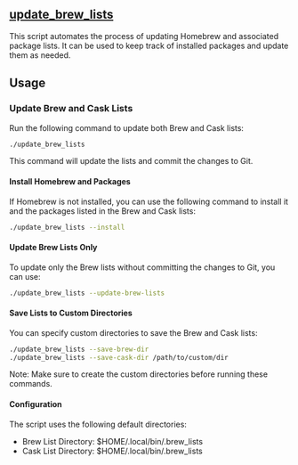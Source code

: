 ## [update_brew_lists](../../scripts/update_brew_lists)

This script automates the process of updating Homebrew and associated package lists. It can be used to keep track of installed packages and update them as needed.

## Usage

### Update Brew and Cask Lists

Run the following command to update both Brew and Cask lists:

```bash
./update_brew_lists
```

This command will update the lists and commit the changes to Git.

#### Install Homebrew and Packages

If Homebrew is not installed, you can use the following command to install it and the packages listed in the Brew and Cask lists:

```bash
./update_brew_lists --install
```

#### Update Brew Lists Only

To update only the Brew lists without committing the changes to Git, you can use:

```bash
./update_brew_lists --update-brew-lists
```

#### Save Lists to Custom Directories
You can specify custom directories to save the Brew and Cask lists:

```bash
./update_brew_lists --save-brew-dir
./update_brew_lists --save-cask-dir /path/to/custom/dir
```

Note: Make sure to create the custom directories before running these commands.

#### Configuration
The script uses the following default directories:

- Brew List Directory: $HOME/.local/bin/.brew_lists
- Cask List Directory: $HOME/.local/bin/.brew_lists

